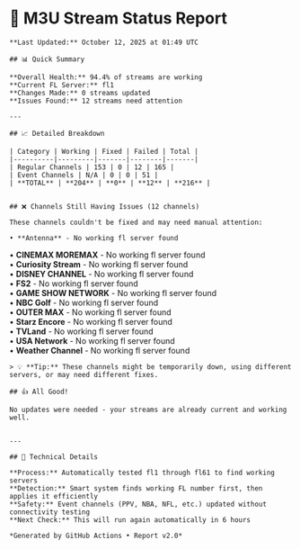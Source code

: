 # 🔧 M3U Stream Status Report
    
    **Last Updated:** October 12, 2025 at 01:49 UTC
    
    ## 📊 Quick Summary
    
    **Overall Health:** 94.4% of streams are working  
    **Current FL Server:** fl1  
    **Changes Made:** 0 streams updated  
    **Issues Found:** 12 streams need attention  
    
    ---
    
    ## 📈 Detailed Breakdown
    
    | Category | Working | Fixed | Failed | Total |
    |----------|---------|-------|--------|-------|
    | Regular Channels | 153 | 0 | 12 | 165 |
    | Event Channels | N/A | 0 | 0 | 51 |
    | **TOTAL** | **204** | **0** | **12** | **216** |
    
    
    ## ❌ Channels Still Having Issues (12 channels)
    
    These channels couldn't be fixed and may need manual attention:
    
    • **Antenna** - No working fl server found  
• **CINEMAX MOREMAX** - No working fl server found  
• **Curiosity Stream** - No working fl server found  
• **DISNEY CHANNEL** - No working fl server found  
• **FS2** - No working fl server found  
• **GAME SHOW NETWORK** - No working fl server found  
• **NBC Golf** - No working fl server found  
• **OUTER MAX** - No working fl server found  
• **Starz Encore** - No working fl server found  
• **TVLand** - No working fl server found  
• **USA Network** - No working fl server found  
• **Weather Channel** - No working fl server found  

    > 💡 **Tip:** These channels might be temporarily down, using different servers, or may need different fixes.
    
    ## 👍 All Good!
    
    No updates were needed - your streams are already current and working well.
    
    
    ---
    
    ## 🔧 Technical Details
    
    **Process:** Automatically tested fl1 through fl61 to find working servers  
    **Detection:** Smart system finds working FL number first, then applies it efficiently  
    **Safety:** Event channels (PPV, NBA, NFL, etc.) updated without connectivity testing  
    **Next Check:** This will run again automatically in 6 hours  
    
    *Generated by GitHub Actions • Report v2.0*
    